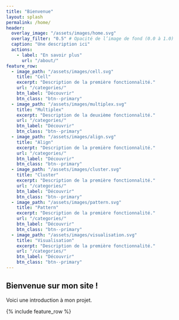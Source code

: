 ```yaml
---
title: "Bienvenue"
layout: splash
permalink: /home/
header:
  overlay_image: "/assets/images/home.svg"
  overlay_filter: "0.5" # Opacité de l’image de fond (0.0 à 1.0)
  caption: "Une description ici"
  actions:
    - label: "En savoir plus"
      url: "/about/"
feature_row:
  - image_path: "/assets/images/cell.svg"
    title: "Cell"
    excerpt: "Description de la première fonctionnalité."
    url: "/categories/"
    btn_label: "Découvrir"
    btn_class: "btn--primary"
  - image_path: "/assets/images/multiplex.svg"
    title: "Multiplex"
    excerpt: "Description de la deuxième fonctionnalité."
    url: "/categories/"
    btn_label: "Découvrir"
    btn_class: "btn--primary"
  - image_path: "/assets/images/align.svg"
    title: "Align"
    excerpt: "Description de la première fonctionnalité."
    url: "/categories/"
    btn_label: "Découvrir"
    btn_class: "btn--primary"
  - image_path: "/assets/images/cluster.svg"
    title: "Cluster"
    excerpt: "Description de la première fonctionnalité."
    url: "/categories/"
    btn_label: "Découvrir"
    btn_class: "btn--primary"
  - image_path: "/assets/images/pattern.svg"
    title: "Pattern"
    excerpt: "Description de la première fonctionnalité."
    url: "/categories/"
    btn_label: "Découvrir"
    btn_class: "btn--primary"
  - image_path: "/assets/images/visualisation.svg"
    title: "Visualisation"
    excerpt: "Description de la première fonctionnalité."
    url: "/categories/"
    btn_label: "Découvrir"
    btn_class: "btn--primary"
---
```


## Bienvenue sur mon site !
Voici une introduction à mon projet.

{% include feature_row %}